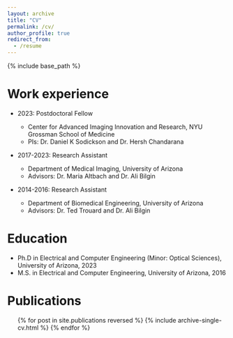 ```yaml
---
layout: archive
title: "CV"
permalink: /cv/
author_profile: true
redirect_from:
  - /resume
---
```


{% include base_path %}


Work experience
======
* 2023: Postdoctoral Fellow
  * Center for Advanced Imaging Innovation and Research, NYU Grossman School of Medicine
  * PIs: Dr. Daniel K Sodickson and Dr. Hersh Chandarana

* 2017-2023: Research Assistant
  * Department of Medical Imaging, University of Arizona
  * Advisors: Dr. Maria Altbach and Dr. Ali Bilgin

* 2014-2016: Research Assistant
  * Department of Biomedical Engineering, University of Arizona
  * Advisors: Dr. Ted Trouard and Dr. Ali Bilgin
  
Education
======
* Ph.D in Electrical and Computer Engineering (Minor: Optical Sciences), University of Arizona, 2023
* M.S. in Electrical and Computer Engineering, University of Arizona, 2016


Publications
======
  <ul>{% for post in site.publications reversed %}
    {% include archive-single-cv.html %}
  {% endfor %}</ul>

